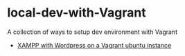 # local-dev-with-Vagrant
A collection of ways to setup dev environment with Vagrant

- [XAMPP with Wordpress on a Vagrant ubuntu instance](https://github.com/p-cap/local-dev-with-Vagrant/tree/main/xampp-wp)
